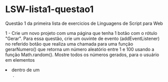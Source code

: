 # LSW-lista1-questao1
Questão 1 da primeira lista de exercicios de Linguagens de Script para Web

1 - Crie um novo projeto com uma página que tenha 1 botão com o rótulo "Gerar". Para essa questão, crie um ouvinte de evento (addEventListener) no referido 
botão que realiza uma chamada para uma função gerarNumero() que retorna um número aleatório entre 1 e 100 usando a função Math.random(). Mostre todos os 
números gerados, para o usuário em elementos <li> dentro de um <ul>.
